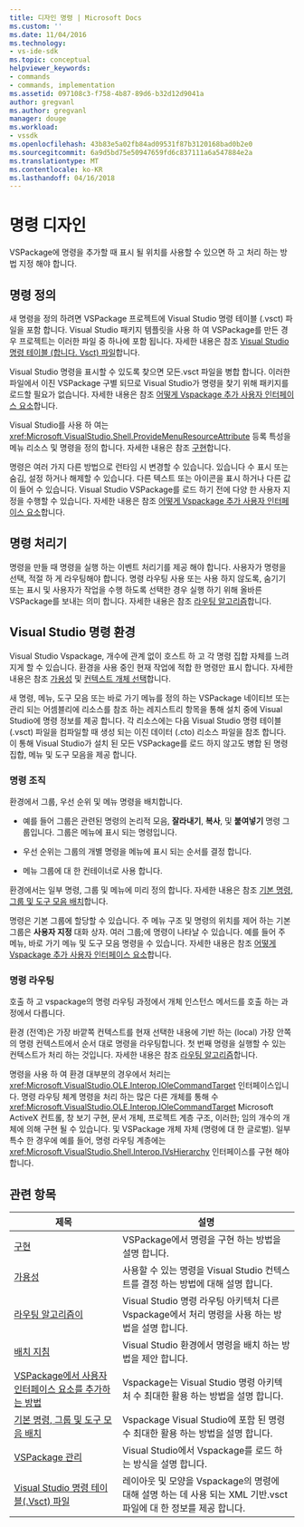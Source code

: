 ```yaml
---
title: 디자인 명령 | Microsoft Docs
ms.custom: ''
ms.date: 11/04/2016
ms.technology:
- vs-ide-sdk
ms.topic: conceptual
helpviewer_keywords:
- commands
- commands, implementation
ms.assetid: 097108c3-f758-4b87-89d6-b32d12d9041a
author: gregvanl
ms.author: gregvanl
manager: douge
ms.workload:
- vssdk
ms.openlocfilehash: 43b83e5a02fb84ad09531f87b3120168bad0b2e0
ms.sourcegitcommit: 6a9d5bd75e50947659fd6c837111a6a547884e2a
ms.translationtype: MT
ms.contentlocale: ko-KR
ms.lasthandoff: 04/16/2018
---
```

# <a name="command-design"></a>명령 디자인
VSPackage에 명령을 추가할 때 표시 될 위치를 사용할 수 있으면 하 고 처리 하는 방법 지정 해야 합니다.  
  
## <a name="defining-commands"></a>명령 정의  
 새 명령을 정의 하려면 VSPackage 프로젝트에 Visual Studio 명령 테이블 (.vsct) 파일을 포함 합니다. Visual Studio 패키지 템플릿을 사용 하 여 VSPackage를 만든 경우 프로젝트는 이러한 파일 중 하나에 포함 됩니다. 자세한 내용은 참조 [Visual Studio 명령 테이블 (합니다. Vsct) 파일](../../extensibility/internals/visual-studio-command-table-dot-vsct-files.md)합니다.  
  
 Visual Studio 명령을 표시할 수 있도록 찾으면 모든.vsct 파일을 병합 합니다. 이러한 파일에서 이진 VSPackage 구별 되므로 Visual Studio가 명령을 찾기 위해 패키지를 로드할 필요가 없습니다. 자세한 내용은 참조 [어떻게 Vspackage 추가 사용자 인터페이스 요소](../../extensibility/internals/how-vspackages-add-user-interface-elements.md)합니다.  
  
 Visual Studio를 사용 하 여는 <xref:Microsoft.VisualStudio.Shell.ProvideMenuResourceAttribute> 등록 특성을 메뉴 리소스 및 명령을 정의 합니다. 자세한 내용은 참조 [구현](../../extensibility/internals/command-implementation.md)합니다.  
  
 명령은 여러 가지 다른 방법으로 런타임 시 변경할 수 있습니다. 있습니다 수 표시 또는 숨김, 설정 하거나 해제할 수 있습니다. 다른 텍스트 또는 아이콘을 표시 하거나 다른 값이 들어 수 있습니다. Visual Studio VSPackage를 로드 하기 전에 다양 한 사용자 지정을 수행할 수 있습니다. 자세한 내용은 참조 [어떻게 Vspackage 추가 사용자 인터페이스 요소](../../extensibility/internals/how-vspackages-add-user-interface-elements.md)합니다.  
  
## <a name="command-handlers"></a>명령 처리기  
 명령을 만들 때 명령을 실행 하는 이벤트 처리기를 제공 해야 합니다. 사용자가 명령을 선택, 적절 하 게 라우팅해야 합니다. 명령 라우팅 사용 또는 사용 하지 않도록, 숨기기 또는 표시 및 사용자가 작업을 수행 하도록 선택한 경우 실행 하기 위해 올바른 VSPackage를 보내는 의미 합니다. 자세한 내용은 참조 [라우팅 알고리즘](../../extensibility/internals/command-routing-algorithm.md)합니다.  
  
## <a name="the-visual-studio-command-environment"></a>Visual Studio 명령 환경  
 Visual Studio Vspackage, 개수에 관계 없이 호스트 하 고 각 명령 집합 자체를 느려지게 할 수 있습니다. 환경을 사용 중인 현재 작업에 적합 한 명령만 표시 합니다. 자세한 내용은 참조 [가용성](../../extensibility/internals/command-availability.md) 및 [컨텍스트 개체 선택](../../extensibility/internals/selection-context-objects.md)합니다.  
  
 새 명령, 메뉴, 도구 모음 또는 바로 가기 메뉴를 정의 하는 VSPackage 네이티브 또는 관리 되는 어셈블리에 리소스를 참조 하는 레지스트리 항목을 통해 설치 중에 Visual Studio에 명령 정보를 제공 합니다. 각 리소스에는 다음 Visual Studio 명령 테이블 (.vsct) 파일을 컴파일할 때 생성 되는 이진 데이터 (.cto) 리소스 파일을 참조 합니다. 이 통해 Visual Studio가 설치 된 모든 VSPackage를 로드 하지 않고도 병합 된 명령 집합, 메뉴 및 도구 모음을 제공 합니다.  
  
### <a name="command-organization"></a>명령 조직  
 환경에서 그룹, 우선 순위 및 메뉴 명령을 배치합니다.  
  
-   예를 들어 그룹은 관련된 명령의 논리적 모음, **잘라내기**, **복사**, 및 **붙여넣기** 명령 그룹입니다. 그룹은 메뉴에 표시 되는 명령입니다.  
  
-   우선 순위는 그룹의 개별 명령을 메뉴에 표시 되는 순서를 결정 합니다.  
  
-   메뉴 그룹에 대 한 컨테이너로 사용 합니다.  
  
 환경에서는 일부 명령, 그룹 및 메뉴에 미리 정의 합니다. 자세한 내용은 참조 [기본 명령, 그룹 및 도구 모음 배치](../../extensibility/internals/default-command-group-and-toolbar-placement.md)합니다.  
  
 명령은 기본 그룹에 할당할 수 있습니다. 주 메뉴 구조 및 명령의 위치를 제어 하는 기본 그룹은 **사용자 지정** 대화 상자. 여러 그룹;에 명령이 나타날 수 있습니다. 예를 들어 주 메뉴, 바로 가기 메뉴 및 도구 모음 명령을 수 있습니다. 자세한 내용은 참조 [어떻게 Vspackage 추가 사용자 인터페이스 요소](../../extensibility/internals/how-vspackages-add-user-interface-elements.md)합니다.  
  
### <a name="command-routing"></a>명령 라우팅  
 호출 하 고 vspackage의 명령 라우팅 과정에서 개체 인스턴스 메서드를 호출 하는 과정에서 다릅니다.  
  
 환경 (전역)은 가장 바깥쪽 컨텍스트를 현재 선택한 내용에 기반 하는 (local) 가장 안쪽의 명령 컨텍스트에서 순서 대로 명령을 라우팅합니다. 첫 번째 명령을 실행할 수 있는 컨텍스트가 처리 하는 것입니다. 자세한 내용은 참조 [라우팅 알고리즘](../../extensibility/internals/command-routing-algorithm.md)합니다.  
  
 명령을 사용 하 여 환경 대부분의 경우에서 처리는 <xref:Microsoft.VisualStudio.OLE.Interop.IOleCommandTarget> 인터페이스입니다. 명령 라우팅 체계 명령을 처리 하는 많은 다른 개체를 통해 수 <xref:Microsoft.VisualStudio.OLE.Interop.IOleCommandTarget> Microsoft ActiveX 컨트롤, 창 보기 구현, 문서 개체, 프로젝트 계층 구조, 이러한; 임의 개수의 개체에 의해 구현 될 수 있습니다. 및 VSPackage 개체 자체 (명령에 대 한 글로벌). 일부 특수 한 경우에 예를 들어, 명령 라우팅 계층에는 <xref:Microsoft.VisualStudio.Shell.Interop.IVsHierarchy> 인터페이스를 구현 해야 합니다.  
  
## <a name="related-topics"></a>관련 항목  
  
|제목|설명|  
|-----------|-----------------|  
|[구현](../../extensibility/internals/command-implementation.md)|VSPackage에서 명령을 구현 하는 방법을 설명 합니다.|  
|[가용성](../../extensibility/internals/command-availability.md)|사용할 수 있는 명령을 Visual Studio 컨텍스트를 결정 하는 방법에 대해 설명 합니다.|  
|[라우팅 알고리즘이](../../extensibility/internals/command-routing-algorithm.md)|Visual Studio 명령 라우팅 아키텍처 다른 Vspackage에서 처리 명령을 사용 하는 방법을 설명 합니다.|  
|[배치 지침](../../extensibility/internals/command-placement-guidelines.md)|Visual Studio 환경에서 명령을 배치 하는 방법을 제안 합니다.|  
|[VSPackage에서 사용자 인터페이스 요소를 추가하는 방법](../../extensibility/internals/how-vspackages-add-user-interface-elements.md)|Vspackage는 Visual Studio 명령 아키텍처 수 최대한 활용 하는 방법을 설명 합니다.|  
|[기본 명령, 그룹 및 도구 모음 배치](../../extensibility/internals/default-command-group-and-toolbar-placement.md)|Vspackage Visual Studio에 포함 된 명령 수 최대한 활용 하는 방법을 설명 합니다.|  
|[VSPackage 관리](../../extensibility/managing-vspackages.md)|Visual Studio에서 Vspackage를 로드 하는 방식을 설명 합니다.|  
|[Visual Studio 명령 테이블(.Vsct) 파일](../../extensibility/internals/visual-studio-command-table-dot-vsct-files.md)|레이아웃 및 모양을 Vspackage의 명령에 대해 설명 하는 데 사용 되는 XML 기반.vsct 파일에 대 한 정보를 제공 합니다.|